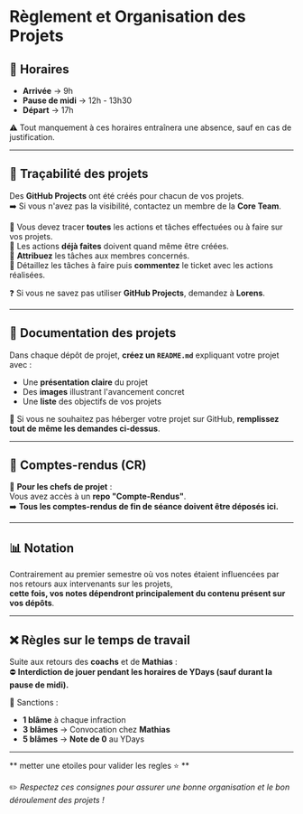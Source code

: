 # Règlement et Organisation des Projets

## 📅 Horaires
- **Arrivée** → 9h  
- **Pause de midi** → 12h - 13h30  
- **Départ** → 17h  

⚠️ Tout manquement à ces horaires entraînera une absence, sauf en cas de justification.

---

## 📌 Traçabilité des projets
Des **GitHub Projects** ont été créés pour chacun de vos projets.  
➡️ Si vous n'avez pas la visibilité, contactez un membre de la **Core Team**.  

🔹 Vous devez tracer **toutes** les actions et tâches effectuées ou à faire sur vos projets.  
🔹 Les actions **déjà faites** doivent quand même être créées.  
🔹 **Attribuez** les tâches aux membres concernés.  
🔹 Détaillez les tâches à faire puis **commentez** le ticket avec les actions réalisées.  

❓ Si vous ne savez pas utiliser **GitHub Projects**, demandez à **Lorens**.

---

## 📝 Documentation des projets
Dans chaque dépôt de projet, **créez un `README.md`** expliquant votre projet avec :  
- Une **présentation claire** du projet  
- Des **images** illustrant l'avancement concret
- Une **liste** des objectifs de vos projets

📌 Si vous ne souhaitez pas héberger votre projet sur GitHub, **remplissez tout de même les demandes ci-dessus**.

---

## 📄 Comptes-rendus (CR)
📢 **Pour les chefs de projet** :  
Vous avez accès à un **repo "Compte-Rendus"**.  
➡️ **Tous les comptes-rendus de fin de séance doivent être déposés ici.**

---

## 📊 Notation
Contrairement au premier semestre où vos notes étaient influencées par nos retours aux intervenants sur les projets,  
**cette fois, vos notes dépendront principalement du contenu présent sur vos dépôts**.

---

## ❌ Règles sur le temps de travail
Suite aux retours des **coachs** et de **Mathias** :  
⛔ **Interdiction de jouer pendant les horaires de YDays (sauf durant la pause de midi).**  

📌 Sanctions :  
- **1 blâme** à chaque infraction  
- **3 blâmes** → Convocation chez **Mathias**  
- **5 blâmes** → **Note de 0** au YDays  

---
** metter une etoiles pour valider les regles ⭐ **

✏️ *Respectez ces consignes pour assurer une bonne organisation et le bon déroulement des projets !*
